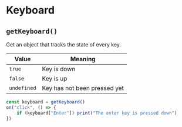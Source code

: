 # Keyboard

## `getKeyboard()`
Get an object that tracks the state of every key.

| Value       | Meaning                      |
| ----------- | ---------------------------- |
| `true`      | Key is down                  |
| `false`     | Key is up                    |
| `undefined` | Key has not been pressed yet |

```javascript
const keyboard = getKeyboard()
on("click", () => {
	if (keyboard["Enter"]) print("The enter key is pressed down")
})
```